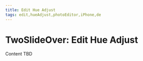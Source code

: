```yaml
---
title: Edit Hue Adjust
tags: edit,hueAdjust,photoEditor,iPhone,de
---
```


# TwoSlideOver: Edit Hue Adjust

Content TBD

